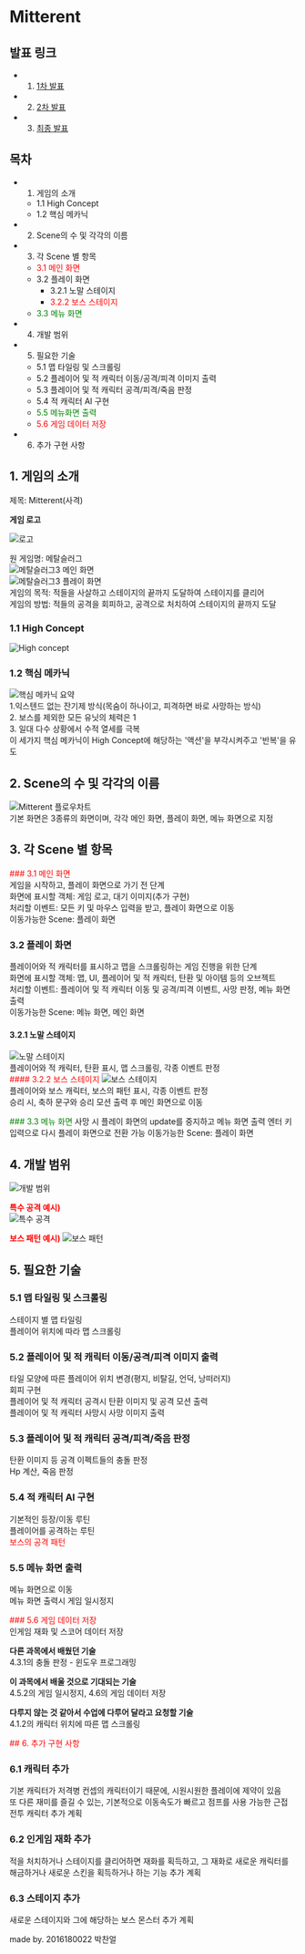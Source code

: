 # Mitterent

## 발표 링크
- 1. [1차 발표](https://youtu.be/6IkFQ4MS9Wc)
- 2. [2차 발표](https://youtu.be/ZcLfMwPtFSI)
- 3. [최종 발표](https://youtu.be/X_nYUUvX1Vw)

## 목차
- 1. 게임의 소개 
	- 1.1 High Concept
	- 1.2 핵심 메카닉
- 2. Scene의 수 및 각각의 이름
- 3. 각 Scene 별 항목
	- <span style="color:red">3.1 메인 화면</span>
	- 3.2 플레이 화면
		- 3.2.1 노말 스테이지
		- <span style="color:red">3.2.2 보스 스테이지</span>
	- <span style="color:green">3.3 메뉴 화면</span>
- 4. 개발 범위
- 5. 필요한 기술
	- 5.1 맵 타일링 및 스크롤링
	- 5.2 플레이어 및 적 캐릭터 이동/공격/피격 이미지 출력
	- 5.3 플레이어 및 적 캐릭터 공격/피격/죽음 판정
	- 5.4 적 캐릭터 AI 구현
	- <span style="color:green">5.5 메뉴화면 출력</span>
	- <span style="color:red">5.6 게임 데이터 저장</span>
- 6. 추가 구현 사항
  
  
  
  
## 1. 게임의 소개
제목: Mitterent(사격)  
  
**게임 로고**

![로고](https://github.com/2016180022/20022DGP/blob/master/img/logo_2.png?raw=true)  
  

원 게임명: 메탈슬러그  
![메탈슬러그3 메인 화면](https://lh3.googleusercontent.com/-PpZvHUTNczo/Wn3jrRALIxI/AAAAAAAAh-Q/F5GBSoUC400h3_zFxwfuFVRZ4Jq1KSgQQCHMYCw/s0/5a1c2cde5a1feb8b5a8079e909163a4277224370.png)  
![메탈슬러그3 플레이 화면](https://image.playonestore.com/images/data/item/1542864883/1543196413_9328_3.jpg)  
게임의 목적: 적들을 사살하고 스테이지의 끝까지 도달하여 스테이지를 클리어  
게임의 방법: 적들의 공격을 회피하고, 공격으로 처치하여 스테이지의 끝까지 도달  
  
### 1.1 High Concept  
![High concept](https://github.com/2016180022/20022DGP/blob/master/img/high_concept.PNG?raw=true)  
  
### 1.2 핵심 메카닉  
![핵심 메카닉 요약](https://github.com/2016180022/20022DGP/blob/master/img/jook_chang.PNG?raw=true)  
1.익스텐드 없는 잔기제 방식(목숨이 하나이고, 피격하면 바로 사망하는 방식)  
2. 보스를 제외한 모든 유닛의 체력은 1  
3. 일대 다수 상황에서 수적 열세를 극복  
이 세가지 핵심 메카닉이 High Concept에 해당하는 '액션'을 부각시켜주고 '반복'을 유도  
  
  
  
  
## 2. Scene의 수 및 각각의 이름  
![Mitterent 플로우차트](https://github.com/2016180022/20022DGP/blob/master/img/scene_flowchart.png?raw=true)  
기본 화면은 3종류의 화면이며, 각각 메인 화면, 플레이 화면, 메뉴 화면으로 지정  
  
  
  

## 3. 각 Scene 별 항목  
  
<span style="color:red">### 3.1 메인 화면</span>  
게임을 시작하고, 플레이 화면으로 가기 전 단계  
화면에 표시할 객체: 게임 로고, 대기 이미지(추가 구현)  
처리할 이벤트: 모든 키 및 마우스 입력을 받고, 플레이 화면으로 이동  
이동가능한 Scene: 플레이 화면  
  
### 3.2 플레이 화면  
플레이어와 적 캐릭터를 표시하고 맵을 스크롤링하는 게임 진행을 위한 단계  
화면에 표시할 객체: 맵, UI, 플레이어 및 적 캐릭터, 탄환 및 아이템 등의 오브젝트  
처리할 이벤트: 플레이어 및 적 캐릭터 이동 및 공격/피격 이벤트, 사망 판정, 메뉴 화면 출력  
이동가능한 Scene: 메뉴 화면, 메인 화면
  
#### 3.2.1 노말 스테이지  
![노말 스테이지](https://github.com/2016180022/20022DGP/blob/master/img/normal_sta.png?raw=true)  
플레이어와 적 캐릭터, 탄환 표시, 맵 스크롤링, 각종 이벤트 판정  
<span style="color:red">#### 3.2.2 보스 스테이지  </span>
![보스 스테이지](https://github.com/2016180022/20022DGP/blob/master/img/boss_stage.png?raw=true)  
플레이어와 보스 캐릭터, 보스의 패턴 표시, 각종 이벤트 판정  
승리 시, 축하 문구와 승리 모션 출력 후 메인 화면으로 이동  
  
<span style="color:green">### 3.3 메뉴 화면  </span>
사망 시 플레이 화면의 update를 중지하고 메뉴 화면 출력
엔터 키 입력으로 다시 플레이 화면으로 전환 가능
이동가능한 Scene: 플레이 화면  
  
  
## 4. 개발 범위  
![개발 범위](https://github.com/2016180022/20022DGP/blob/master/img/devel_range.PNG?raw=true)  
  
<span style="color:red">**특수 공격 예시)**</span>  
![특수 공격](https://github.com/2016180022/20022DGP/blob/master/img/special_attack.png?raw=true)  
  
<span style="color:red">**보스 패턴 예시)**</span>
![보스 패턴](https://github.com/2016180022/20022DGP/blob/master/img/boss_pattern.png?raw=true)  

  
  
## 5. 필요한 기술  
  
### 5.1 맵 타일링 및 스크롤링  
스테이지 별 맵 타일링  
플레이어 위치에 따라 맵 스크롤링  
  
### 5.2 플레이어 및 적 캐릭터 이동/공격/피격 이미지 출력  
타일 모양에 따른 플레이어 위치 변경(평지, 비탈길, 언덕, 낭떠러지)  
회피 구현  
플레이어 및 적 캐릭터 공격시 탄환 이미지 및 공격 모션 출력  
플레이어 및 적 캐릭터 사망시 사망 이미지 출력  
  
### 5.3 플레이어 및 적 캐릭터 공격/피격/죽음 판정  
탄환 이미지 등 공격 이펙트들의 충돌 판정  
Hp 계산, 죽음 판정  
  
### 5.4 적 캐릭터 AI 구현  
기본적인 등장/이동 루틴  
플레이어를 공격하는 루틴  
<span style="color:red">보스의 공격 패턴</span>
  
### 5.5 메뉴 화면 출력  
메뉴 화면으로 이동  
메뉴 화면 출력시 게임 일시정지  
  
<span style="color:red">### 5.6 게임 데이터 저장</span>  
인게임 재화 및 스코어 데이터 저장  
  
**다른 과목에서 배웠던 기술**  
4.3.1의 충돌 판정 - 윈도우 프로그래밍  

**이 과목에서 배울 것으로 기대되는 기술**  
4.5.2의 게임 일시정지, 4.6의 게임 데이터 저장  
  
**다루지 않는 것 같아서 수업에 다루어 달라고 요청할 기술**  
4.1.2의 캐릭터 위치에 따른 맵 스크롤링  
  
  
<span style="color:red">## 6. 추가 구현 사항</span>
  
### 6.1 캐릭터 추가
기본 캐릭터가 저격병 컨셉의 캐릭터이기 때문에, 시원시원한 플레이에 제약이 있음  
또 다른 재미를 즐길 수 있는, 기본적으로 이동속도가 빠르고 점프를 사용 가능한 근접 전투 캐릭터 추가 계획

### 6.2 인게임 재화 추가
적을 처치하거나 스테이지를 클리어하면 재화를 획득하고, 그 재화로 새로운 캐릭터를 해금하거나 새로운 스킨을 획득하거나 하는 기능 추가 계획

### 6.3 스테이지 추가
새로운 스테이지와 그에 해당하는 보스 몬스터 추가 계획
  
  
  
  
  
made by. 2016180022 박찬얼
